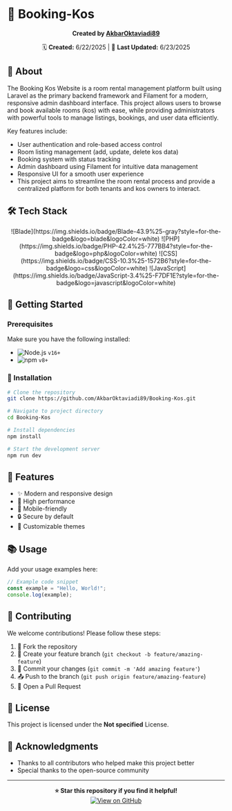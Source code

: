# 🚀 Booking-Kos

<div align="center">
  
  **Created by [AkbarOktaviadi89](https://github.com/AkbarOktaviadi89)**
  
  🗓️ **Created:** 6/22/2025 | 🔄 **Last Updated:** 6/23/2025
  
</div>

## 📖 About

The Booking Kos Website is a room rental management platform built using Laravel as the primary backend framework and Filament for a modern, responsive admin dashboard interface. This project allows users to browse and book available rooms (kos) with ease, while providing administrators with powerful tools to manage listings, bookings, and user data efficiently.

Key features include:

- User authentication and role-based access control
- Room listing management (add, update, delete kos data)
- Booking system with status tracking
- Admin dashboard using Filament for intuitive data management
- Responsive UI for a smooth user experience
- This project aims to streamline the room rental process and provide a centralized platform for both tenants and kos owners to interact.

## 🛠️ Tech Stack

<div align="center">
  ![Blade](https://img.shields.io/badge/Blade-43.9%25-gray?style=for-the-badge&logo=blade&logoColor=white) ![PHP](https://img.shields.io/badge/PHP-42.4%25-777BB4?style=for-the-badge&logo=php&logoColor=white) ![CSS](https://img.shields.io/badge/CSS-10.3%25-1572B6?style=for-the-badge&logo=css&logoColor=white) ![JavaScript](https://img.shields.io/badge/JavaScript-3.4%25-F7DF1E?style=for-the-badge&logo=javascript&logoColor=white)
</div>


## 🎯 Getting Started

### Prerequisites

Make sure you have the following installed:

- ![Node.js](https://img.shields.io/badge/Node.js-43853D?style=for-the-badge&logo=node.js&logoColor=white) `v16+`
- ![npm](https://img.shields.io/badge/npm-CB3837?style=for-the-badge&logo=npm&logoColor=white) `v8+`

### 🔧 Installation

```bash
# Clone the repository
git clone https://github.com/AkbarOktaviadi89/Booking-Kos.git

# Navigate to project directory
cd Booking-Kos

# Install dependencies
npm install

# Start the development server
npm run dev
```

## 🌟 Features

- ✨ Modern and responsive design
- 🚀 High performance
- 📱 Mobile-friendly
- 🔒 Secure by default
- 🎨 Customizable themes

## 📚 Usage

Add your usage examples here:

```javascript
// Example code snippet
const example = "Hello, World!";
console.log(example);
```

## 🤝 Contributing

We welcome contributions! Please follow these steps:

1. 🍴 Fork the repository
2. 🌿 Create your feature branch (`git checkout -b feature/amazing-feature`)
3. 💾 Commit your changes (`git commit -m 'Add amazing feature'`)
4. 📤 Push to the branch (`git push origin feature/amazing-feature`)
5. 🔁 Open a Pull Request

## 📄 License

This project is licensed under the **Not specified** License.

## 🙏 Acknowledgments

- Thanks to all contributors who helped make this project better
- Special thanks to the open-source community

---

<div align="center">
  <strong>⭐ Star this repository if you find it helpful!</strong>
  
  <br/>
  
  <a href="https://github.com/AkbarOktaviadi89/Booking-Kos">
    <img src="https://img.shields.io/badge/View%20on-GitHub-black?style=for-the-badge&logo=github" alt="View on GitHub"/>
  </a>
</div>